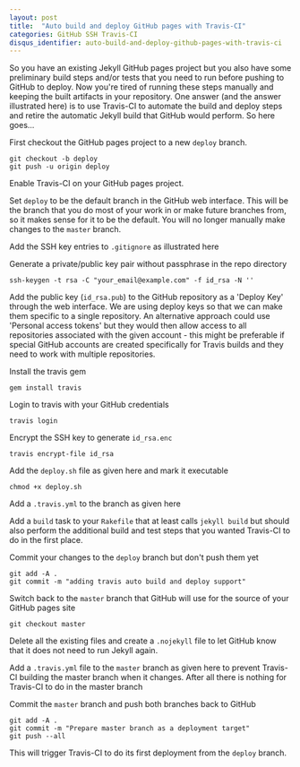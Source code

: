 ```yaml
---
layout: post
title:  "Auto build and deploy GitHub pages with Travis-CI"
categories: GitHub SSH Travis-CI
disqus_identifier: auto-build-and-deploy-github-pages-with-travis-ci
---
```


So you have an existing Jekyll GitHub pages project but you also have some preliminary build steps and/or tests that you need to run before pushing to GitHub to deploy. Now you're tired of running these steps manually and keeping the built artifacts in your repository. One answer (and the answer illustrated here) is to use Travis-CI to automate the build and deploy steps and retire the automatic Jekyll build that GitHub would perform. So here goes...  

First checkout the GitHub pages project to a new `deploy` branch.

```
git checkout -b deploy
git push -u origin deploy
```

Enable Travis-CI on your GitHub pages project.

Set `deploy` to be the default branch in the GitHub web interface. This will be the branch that you do most of your work in or make future branches from, so it makes sense for it to be the default. You will no longer manually make changes to the `master` branch.

Add the SSH key entries to `.gitignore` as illustrated here

<script src="https://gist.github.com/pghalliday/240fe740d523dad21d3f.js?file=gitignore.sh"></script>

Generate a private/public key pair without passphrase in the repo directory

```
ssh-keygen -t rsa -C "your_email@example.com" -f id_rsa -N ''
```

Add the public key (`id_rsa.pub`) to the GitHub repository as a 'Deploy Key' through the web interface. We are using deploy keys so that we can make them specific to a single repository. An alternative approach could use 'Personal access tokens' but they would then allow access to all repositories associated with the given account - this might be preferable if special GitHub accounts are created specifically for Travis builds and they need to work with multiple repositories.

Install the travis gem

```
gem install travis
```

Login to travis with your GitHub credentials

```
travis login
```

Encrypt the SSH key to generate `id_rsa.enc`

```
travis encrypt-file id_rsa
```

Add the `deploy.sh` file as given here and mark it executable

<script src="https://gist.github.com/pghalliday/240fe740d523dad21d3f.js?file=auto-build-and-deploy-github-pages-with-travis-ci.sh"></script>

```
chmod +x deploy.sh
```

Add a `.travis.yml` to the branch as given here

<script src="https://gist.github.com/pghalliday/240fe740d523dad21d3f.js?file=deploy.travis.yml"></script>

Add a `build` task to your `Rakefile` that at least calls `jekyll build` but should also perform the additional build and test steps that you wanted Travis-CI to do in the first place.

Commit your changes to the `deploy` branch but don't push them yet

```
git add -A .
git commit -m "adding travis auto build and deploy support"
```

Switch back to the `master` branch that GitHub will use for the source of your GitHub pages site

```
git checkout master
```

Delete all the existing files and create a `.nojekyll` file to let GitHub know that it does not need to run Jekyll again.

Add a `.travis.yml` file to the `master` branch as given here to prevent Travis-CI building the master branch when it changes. After all there is nothing for Travis-CI to do in the master branch

<script src="https://gist.github.com/pghalliday/240fe740d523dad21d3f.js?file=master.travis.yml"></script>

Commit the `master` branch and push both branches back to GitHub

```
git add -A .
git commit -m "Prepare master branch as a deployment target"
git push --all
```

This will trigger Travis-CI to do its first deployment from the `deploy` branch.

